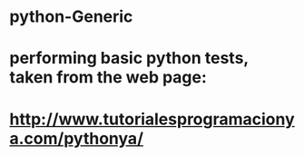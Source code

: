 # python-Generic
# performing basic python tests, taken from the web page:
# http://www.tutorialesprogramacionya.com/pythonya/
